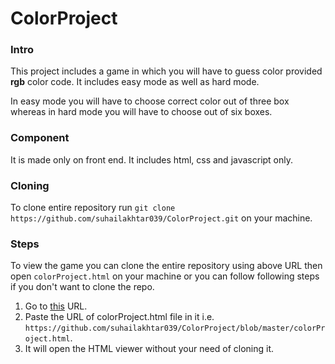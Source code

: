 # ColorProject

### Intro
This project includes a game in which you will have to guess color provided **rgb** color code. It includes easy mode as well as hard mode.


In easy mode you will have to choose correct color out of three box whereas in hard mode you will have to choose out of six boxes.

### Component
It is made only on front end. It includes html, css and javascript only.

### Cloning
To clone entire repository run `git clone https://github.com/suhailakhtar039/ColorProject.git` on your machine.

### Steps
To view the game you can clone the entire repository using above URL then open `colorProject.html` on your machine or you can follow following steps if you don't want to clone the repo.

1. Go to [this](http://htmlpreview.github.io/)  URL.
2. Paste the URL of colorProject.html file in it i.e. `https://github.com/suhailakhtar039/ColorProject/blob/master/colorProject.html`.
3. It will open the HTML viewer without your need of cloning it.
